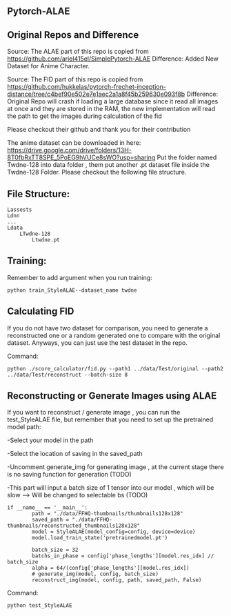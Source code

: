 ## Pytorch-ALAE

## Original Repos and Difference 
Source: The ALAE part of this repo is copied from https://github.com/ariel415el/SimplePytorch-ALAE 
Difference: Added New Dataset for Anime Character.

Source: The FID part of this repo is copied from https://github.com/hukkelas/pytorch-frechet-inception-distance/tree/c4bef90e502e7e1aec2a1a8f45b259630e093f8b
Difference: Original Repo will crash if loading a large database since it read all images at once and they are stored in the RAM, the new implementation will read the path to get the images during calculation of the fid

Please checkout their github and thank you for their contribution

The anime dataset can be downloaded in here: https://drive.google.com/drive/folders/13H-8T0fbRxTT8SPE_5PoEG9hVUCe8sWO?usp=sharing Put the folder named Twdne-128 into data folder , them put another .pt dataset file inside the Twdne-128 Folder. Please checkout the following file structure.

## File Structure: 
	Lassests 
	Ldnn 
	... 
	Ldata 
        LTwdne-128 
            Ltwdne.pt
			
## Training: 
Remember to add argument when you run training: 

    python train_StyleALAE--dataset_name twdne

## Calculating FID
If you do not have two dataset for comparison, you need to generate a reconstructed one or a random generated one to compare with the original dataset.
Anyways, you can just use the test dataset in the repo.

Command:

	python ./score_calculator/fid.py --path1 ../data/Test/original --path2 ../data/Test/reconstruct --batch-size 8

## Reconstructing or Generate Images using ALAE
If you want to reconstruct / generate image , you can run the test_StyleALAE file, but remember that you need to set up the pretrained model path:

-Select your model in the path

-Select the location of saving in the saved_path 

-Uncomment generate_img for generating image , at the current stage there is no saving function for generation (TODO)

-This part will input a batch size of 1 tensor into our model , which will be slow --> Will be changed to selectable bs (TODO)
	
    if __name__ == '__main__':
			path = "./data/FFHQ-thumbnails/thumbnails128x128"
			saved_path = "./data/FFHQ-thumbnails/reconstructed_thumbnails128x128"
			model = StyleALAE(model_config=config, device=device)
			model.load_train_state('pretrainedmodel.pt')

			batch_size = 32
			batchs_in_phase = config['phase_lengths'][model.res_idx] // batch_size
			alpha = 64/(config['phase_lengths'][model.res_idx])
			# generate_img(model, config, batch_size) 
			reconstruct_img(model, config, path, saved_path, False)

Command: 

	python test_StyleALAE
	